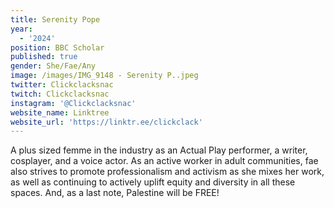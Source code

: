 ```yaml
---
title: Serenity Pope
year:
  - '2024'
position: BBC Scholar
published: true
gender: She/Fae/Any
image: /images/IMG_9148 - Serenity P..jpeg
twitter: Clickclacksnac
twitch: Clickclacksnac
instagram: '@Clickclacksnac'
website_name: Linktree
website_url: 'https://linktr.ee/clickclack'
---
```


A plus sized femme in the industry as an Actual Play  performer, a writer, cosplayer, and a voice actor. As an active worker in adult communities, fae also strives to promote professionalism and activism as she mixes her work, as well as continuing to actively uplift equity and diversity in all these spaces. And, as a last note, Palestine will be FREE!
